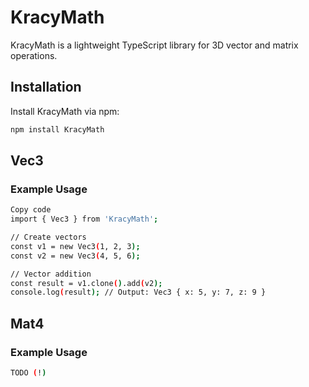 # KracyMath

KracyMath is a lightweight TypeScript library for 3D vector and matrix operations.

## Installation

Install KracyMath via npm:

```sh
npm install KracyMath
```


## Vec3
### Example Usage

```sh
Copy code
import { Vec3 } from 'KracyMath';

// Create vectors
const v1 = new Vec3(1, 2, 3);
const v2 = new Vec3(4, 5, 6);

// Vector addition
const result = v1.clone().add(v2);
console.log(result); // Output: Vec3 { x: 5, y: 7, z: 9 } 
```
## Mat4
### Example Usage

```sh
TODO (!)
```